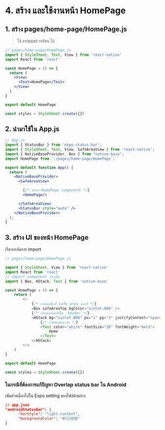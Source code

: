 
# 4. สร้าง และใช้งานหน้า HomePage

## 1. สร้าง pages/home-page/HomePage.js

> ใช้ snippet rnfes ได้

```jsx
// pages/home-page/HomePage.js
import { StyleSheet, Text, View } from 'react-native'
import React from 'react'

const HomePage = () => {
  return (
    <View>
      <Text>HomePage</Text>
    </View>
  )
}

export default HomePage

const styles = StyleSheet.create({})
```

## 2. นำมาใช้ใน App.js

```jsx
// App.js
import { StatusBar } from 'expo-status-bar';
import { StyleSheet, Text, View, SafeAreaView } from 'react-native';
import { NativeBaseProvider, Box } from "native-base";
import HomePage from './pages/home-page/HomePage';

export default function App() {
  return (
    <NativeBaseProvider>
      <SafeAreaView>

        {/* แทรก HomePage component */}
        <HomePage/>

      </SafeAreaView>
      <StatusBar style="auto" />
    </NativeBaseProvider>
  );
}

```

## 3. สร้าง UI ของหน้า HomePage

เริ่มจากจัดการ import 

```js
// pages/home-page/HomePage.js

import { StyleSheet, View } from 'react-native'
import React from 'react'
// import component ที่จำเป็น
import { Box, HStack, Text } from 'native-base'

const HomePage = () => {
    return (
        <>
            {/* กำหนดพื้นที่ safe area และสี */}
            <Box safeAreaTop bgColor="violet.800" />
            {/* กำหนดส่วนที่เป็น  header */}
            <HStack bg="violet.800" px="1" py="3" justifyContent="space-between" w="100%">
                {/* กำหนดข้อความ */}
                <Text color="white" fontSize="20" fontWeight="bold">
                    Home
                </Text>
            </HStack>
        </>
    )
}

export default HomePage

const styles = StyleSheet.create({})
```

### ในกรณีที่ต้องการแก้ปัญหา Overlap status bar ใน Android

เพิ่มส่วนนี้ลงไปใน Expo setting ของไฟล์ด้านล่าง

```json
// app.json
"androidStatusBar": {
      "barStyle": "light-content",
      "backgroundColor": "#C2185B"
}
```

